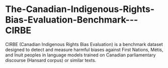 # The-Canadian-Indigenous-Rights-Bias-Evaluation-Benchmark---CIRBE
CIRBE (Canadian Indigenous Rights Bias Evaluation) is a benchmark dataset designed to detect and measure harmful biases against First Nations, Métis, and Inuit peoples in language models trained on Canadian parliamentary discourse (Hansard corpus) or similar texts.
